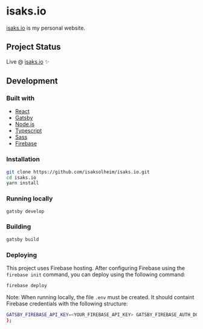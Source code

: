 # isaks.io

[isaks.io](https://isaks.io) is my personal website.

## Project Status

Live @ [isaks.io](https://isaks.io) ✨

## Development

### Built with

- [React](https://reactjs.org/)
- [Gatsby](https://www.gatsbyjs.com/)
- [Node.js](https://nodejs.org/en/)
- [Typescript](https://www.typescriptlang.org/)
- [Sass](https://sass-lang.com/)
- [Firebase](https://firebase.google.com/)

### Installation

```bash
git clone https://github.com/isaksolheim/isaks.io.git
cd isaks.io
yarn install
```

### Running locally

```bash
gatsby develop
```

### Building

```bash
gatsby build
```

### Deploying

This project uses Firebase hosting. After configuring Firebase using the `firebase init` command, you can deploy using the following command:

```bash
firebase deploy
```

Note:
When running locally, the file `.env` must be created. It should containt Firebase credentials with the following structure:

```bash
GATSBY_FIREBASE_API_KEY=<YOUR_FIREBASE_API_KEY> GATSBY_FIREBASE_AUTH_DOMAIN=<YOUR_FIREBASE_AUTH_DOMAIN> GATSBY_FIREBASE_DATABASE_URL=<YOUR_FIREBASE_DATABASE_URL> GATSBY_FIREBASE_PROJECT_ID=<YOUR_FIREBASE_PROJECT_ID> GATSBY_FIREBASE_STORAGE_BUCKET=<YOUR_FIREBASE_STORAGE_BUCKET> GATSBY_FIREBASE_MESSAGING_SENDER_ID=<YOUR_FIREBASE_MESSAGING_SENDER_ID> GATSBY_FIREBASE_APP_ID=<YOUR_FIREBASE_APP_ID> GATSBY_FIREBASE_MEASUREMENT_ID=<YOUR_FIREBASE_ANALYTICS_TRACKING_ID>
};
```

